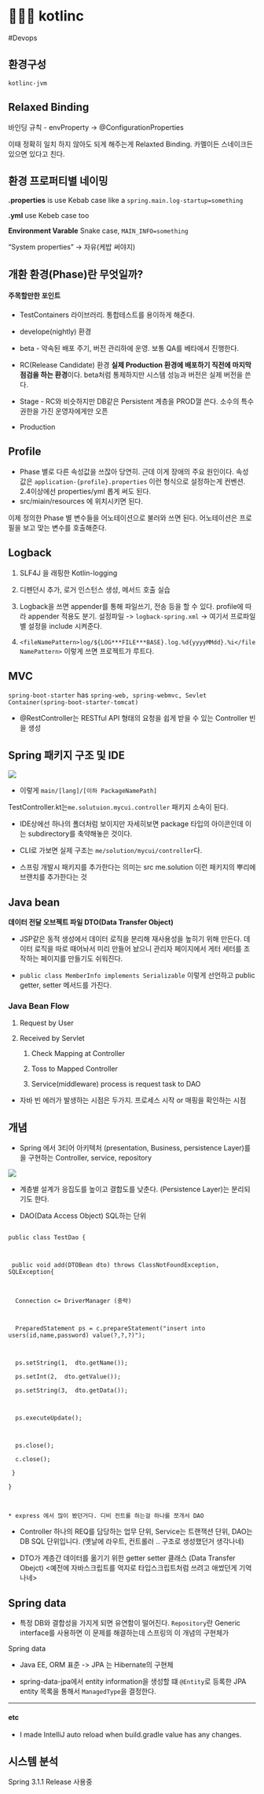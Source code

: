 # 👮🏽‍♀️ kotlinc

#Devops



## 환경구성

`kotlinc-jvm`



## Relaxed Binding



바인딩 규칙 - envProperty -> @ConfigurationProperties

이때 정확히 일치 하지 않아도 되게 해주는게 Relaxted Binding. 카멜이든 스네이크든 있으면 있다고 친다.



## 환경 프로퍼티별 네이밍

**.properties** is use Kebab case like a `spring.main.log-startup=something`



**.yml** use Kebeb case too



**Environment Varable**  Snake case, `MAIN_INFO=something`

“System properties” -> 자유(케밥 써야지)



## 개환 환경(Phase)란 무엇일까?

#### 주목할만한 포인트

* TestContainers 라이브러리. 통합테스트를 용이하게 해준다.

* develope(nightly) 환경

* beta - 약속된 배포 주기, 버전 관리하에 운영. 보통 QA를 베타에서 진행한다. 

* RC(Release Candidate) 환경 **실제 Production 환경에 배포하기 직전에 마지막 점검을 하는 환경**이다.  beta처럼 통제하지만 시스템 성능과 버전은 실제 버전을 쓴다.

* Stage - RC와 비슷하지만 DB같은 Persistent 계층을 PROD껄 쓴다. 소수의 특수 권한을 가진 운영자에게만 오픈

* Production



## Profile

* Phase 별로 다른 속성값을 쓰잖아 당연히. 근데 이게 장애의 주요 원인이다. 속성 값은 `application-{profile}.properties` 이런 형식으로 설정하는게 컨벤션. 2.4이상에선 properties/yml 롭게 써도 된다.* src/miain/resources 에 위치시키면 된다.

이제 정의한 Phase 별  변수들을 어노테이션으로 불러와 쓰면 된다.  어노테이션은 프로필을 보고 맞는 변수를 호출해준다.



## Logback

1. SLF4J 을 래핑한 Kotlin-logging

2. 디펜던시 추가, 로거 인스턴스 생성, 메서드 호출 실습

3. Logback을 쓰면 appender를 통해 파일쓰기, 전송 등을 할 수 있다. profile에 따라 appender 적용도 분기. 설정파일 ->  `logback-spring.xml`  -> 여기서 프로파일 별 설정을 include 시켜준다.

4. `<fileNamePattern>log/${LOG***FILE***BASE}.log.%d{yyyyMMdd}.%i</fileNamePattern>` 이렇게 쓰면 프로젝트가 루트다.





## MVC 

`spring-boot-starter`  has `spring-web, spring-webmvc, Sevlet Container(spring-boot-starter-tomcat)`





* @RestController는 RESTful API 형태의 요청을 쉽게 받을 수 있는 Controller 빈을 생성





## Spring 패키지 구조 및 IDE

![](/BearImages/29897363-B6FA-4DA4-A7F2-DE3E7D47C2ED-151-00000E704FD443E8_1FCC2964-40D3-43B4-9341-7B5221BEC1A6.png)

* 이렇게 `main/[lang]/[이하 PackageNamePath]` 

TestController.kt는`me.solutuion.mycui.controller` 패키지 소속이 된다.  

* IDE상에선 하나의 폴더처럼 보이지만 자세히보면 package 타입의 아이콘인데 이는 subdirectory를 축약해놓은 것이다. 

* CLI로 가보면 실제 구조는 `me/solution/mycui/controller`다. 

* 스프링 개발시 패키지를 추가한다는 의미는 src me.solution 이런 패키지의 뿌리에 브랜치를 추가한다는 것

##



## Java bean

**데이터 전달 오브젝트 파일 DTO(Data Transfer Object)**

* JSP같은 동적 생성에서 데이터 로직을 분리해 재사용성을 높히기 위해 만든다. 데이터 로직을 따로 때어놔서 미리 만들어 놨으니 관리자 페이지에서 게터 세터를 조작하는 페이지를 만들기도 쉬워진다. 

* `public class MemberInfo implements Serializable` 이렇게 선언하고 public getter, setter 메서드를 가진다.



### Java Bean Flow

1. Request by User

2. Received by Servlet

	1. Check Mapping at Controller

	2. Toss to Mapped Controller

	3. Service(middleware) process is request task to DAO 

* 자바 빈 에러가 발생하는 시점은 두가지. 프로세스 시작 or 매핑을 확인하는 시점



## 개념

* Spring 에서 3티어 아키텍처 (presentation, Business,  persistence Layer)를을 구현하는 Controller, service, repository

 ![](/BearImages/A1DA8031-81B3-42F3-8ABE-E021F18F2F1E-3350-0000100E979ABB8C_R1280x0.png)

* 계층별 설계가 응집도를 높이고 결합도를 낮춘다. (Persistence Layer)는 분리되기도 한다.



* DAO(Data Access Object) SQL하는 단위 

```

public class TestDao {



 public void add(DTOBean dto) throws ClassNotFoundException, SQLException{

  

  Connection c= DriverManager (중략)

  

  PreparedStatement ps = c.prepareStatement("insert into users(id,name,password) value(?,?,?)");

  

  ps.setString(1,  dto.getName());

  ps.setInt(2,  dto.getValue());

  ps.setString(3,  dto.getData());

  

  ps.executeUpdate();

  

  ps.close();

  c.close();

 }

}



```

	* express 에서 많이 봤던거다. 디비 컨트롤 하는걸 하나를 쪼개서 DAO 

* Controller 하나의 REQ를 담당하는 업무 단위, Service는 트랜잭션 단위, DAO는 DB SQL 단위입니다. (옛날에 라우트, 컨트롤러 .. 구조로 생성했던거 생각나네)

* DTO가 계층간 데이터를 옮기기 위한 getter setter 클래스 (Data Transfer Obejct) <예전에 자바스크립트를 억지로 타입스크립트처럼 쓰려고 애썼던게 기억나네>







## Spring data

* 특정 DB와 결합성을 가지게 되면 유연함이 떨어진다. `Repository`란 Generic interface를 사용하면 이 문제를 해결하는데 스프링의 이 개념의 구현체가

Spring data 



- Java EE, ORM 표준 -> JPA 는 Hibernate의 구현체

* spring-data-jpa에서 entity information을 생성할 떄 `@Entity`로 등록한 JPA entity 목록을 통해서 `ManagedType`을 결정한다.



---

#### etc

* I made IntelliJ auto reload when build.gradle value has any changes.





## 시스템 분석

Spring 3.1.1 Release 사용중